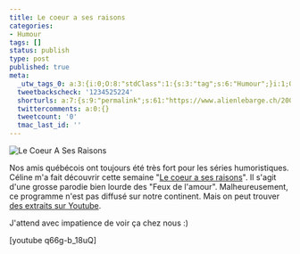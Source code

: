 ```yaml
---
title: Le coeur a ses raisons
categories:
- Humour
tags: []
status: publish
type: post
published: true
meta:
  _utw_tags_0: a:3:{i:0;O:8:"stdClass":1:{s:3:"tag";s:6:"Humour";}i:1;O:8:"stdClass":1:{s:3:"tag";s:12:"Télévision";}i:2;O:8:"stdClass":1:{s:3:"tag";s:6:"Vidéo";}}
  tweetbackscheck: '1234525224'
  shorturls: a:7:{s:9:"permalink";s:61:"https://www.alienlebarge.ch/2007/09/02/le-coeur-a-ses-raisons/";s:7:"tinyurl";s:25:"https://tinyurl.com/bm2ht3";s:4:"isgd";s:17:"https://is.gd/iSxc";s:5:"bitly";s:18:"https://bit.ly/XLxD";s:5:"snipr";s:22:"https://snipr.com/bk702";s:5:"snurl";s:22:"https://snurl.com/bk702";s:7:"snipurl";s:24:"https://snipurl.com/bk702";}
  twittercomments: a:0:{}
  tweetcount: '0'
  tmac_last_id: ''
---
```

<img src="https://dlgjp9x71cipk.cloudfront.net/2007/09/lecoeurasesraisons.png" alt="Le Coeur A Ses Raisons" />

Nos amis québécois ont toujours été très fort pour les séries humoristiques. Céline m'a fait découvrir cette semaine "<a href="https://tva.canoe.com/emissions/lecoeurasesraisons/" title="le site de la série">Le coeur a ses raisons</a>". Il s'agit d'une grosse parodie bien lourde des "Feux de l'amour". Malheureusement, ce programme n'est pas diffusé sur notre continent. Mais on peut trouver <a href="https://youtube.com/results?search_query=le+coeur+a+ses+raisons&amp;search=Search" title="Les extraits sur Youtube">des extraits sur Youtube</a>.

J'attend avec impatience de voir ça chez nous :)

<!--more-->

[youtube q66g-b_18uQ]
